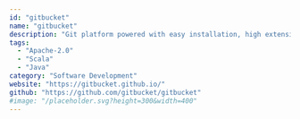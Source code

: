 ```yaml
---
id: "gitbucket"
name: "gitbucket"
description: "Git platform powered with easy installation, high extensibility & GitHub API compatibility (alternative to GitHub)."
tags:
  - "Apache-2.0"
  - "Scala"
  - "Java"
category: "Software Development"
website: "https://gitbucket.github.io/"
github: "https://github.com/gitbucket/gitbucket"
#image: "/placeholder.svg?height=300&width=400"
---
```


